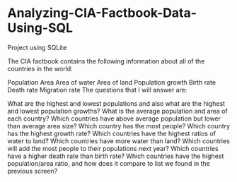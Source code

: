 # Analyzing-CIA-Factbook-Data-Using-SQL
Project using SQLite

The CIA factbook contains the following information about all of the countries in the world:

Population
Area
Area of water
Area of land
Population growth
Birth rate
Death rate
Migration rate
The questions that I will answer are:

What are the highest and lowest populations and also what are the highest and lowest population growths?
What is the average population and area of each country?
Which countries have above average population but lower than average area size?
Which country has the most people? Which country has the highest growth rate?
Which countries have the highest ratios of water to land? Which countries have more water than land?
Which countries will add the most people to their populations next year?
Which countries have a higher death rate than birth rate?
Which countries have the highest population/area ratio, and how does it compare to list we found in the previous screen?
